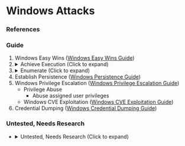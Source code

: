<!---------------------------------------------------------------------------------
Copyright: (c) BLS OPS LLC.
This program is free software: you can redistribute it and/or modify
it under the terms of the GNU General Public License as published by
the Free Software Foundation, version 3.
This program is distributed in the hope that it will be useful,
but WITHOUT ANY WARRANTY; without even the implied warranty of
MERCHANTABILITY or FITNESS FOR A PARTICULAR PURPOSE. See the
GNU General Public License for more details.
You should have received a copy of the GNU General Public License
along with this program. If not, see <https://www.gnu.org/licenses/>.
--------------------------------------------------------------------------------->
# Windows Attacks

### References

### Guide

1. Windows Easy Wins ([Windows Easy Wins Guide](Testaments_and_Books/Redvelations/Windows/000-1_Windows_Easy_Wins.md))
1. <details><summary>Achieve Execution (Click to expand)</summary><p>
	* Reverse Shell ([Windows Reverse Shell Guide](Testaments_and_Books/Redvelations/Windows/004-1_Windows_Reverse_Shells.md))
		* Write the malware ([Windows Malware Guide](Testaments_and_Books/Redvelations/Windows/005-0_Malware.md))
		* Payload Generation ([Windows Payload Generation Guide](Testaments_and_Books/Redvelations/Windows/004-2_Windows_Payload_Generation.md))
			* VBA/VBS Execution ([VBA Execution Guide](Testaments_and_Books/Redvelations/Windows/002-3_VBA-VBS_Execution.md))
			* VBA/VBS Obfuscation ([VBA Obfuscation Guide](Testaments_and_Books/Redvelations/Windows/003-1_VBA-VBS_Obfuscation.md))
	* General Execution ([Windows Execution Guide](Testaments_and_Books/Redvelations/Windows/002-0_Windows_Execution.md))
		* Phishing ([Phishing Guide](Testaments_and_Books/Redvelations/Phishing/000_Phishing.md))
		* Windows Command Execution ([Windows Command Execution Guide](Testaments_and_Books/Redvelations/Windows/002-0_Windows_Execution.md))
			* VBA/VBS Execution ([VBA/VBS Execution Guide](Testaments_and_Books/Redvelations/Windows/002-3_VBA-VBS_Execution.md))
	* Windows Defense Evasion ([Windows Defense Evasion Guide](Testaments_and_Books/Redvelations/Windows/003-0_Windows_Defense_Evasion.md))
1. <details><summary>Enumerate (Click to expand)</summary><p>
	1. Conduct Situational Awareness ([Windows SA Guide](Testaments_and_Books/Redvelations/Windows/001-2_Windows_Situational_Awareness.md))
	1. Full enumeration ([Windows Enumeration Guide](Testaments_and_Books/Redvelations/Windows/001-0_Windows_Enumeration.md))
1. Establish Persistence ([Windows Persistence Guide](Testaments_and_Books/Redvelations/Windows/004-0_Windows_Persistence.md))
1. Windows Privilege Escalation ([Windows Privilege Escalation Guide](Testaments_and_Books/Redvelations/Windows/006-0_Windows_Privilege_Escalation.md))
	* Privilege Abuse
		* Abuse assigned user privileges
	* Windows CVE Exploitation ([Windows CVE Exploitation Guide](Testaments_and_Books/Redvelations/Windows/006-2_Windows_CVE_Exploitation.md))
1. Credential Dumping ([Windows Credential Dumping Guide](Testaments_and_Books/Redvelations/Windows/007-0_Windows_Credential_Dumping.md))

### Untested, Needs Research

* <details><summary>Untested, Needs Research (Click to expand)</summary><p>
	* DynamoRIO -<br />[https://github.com/DynamoRIO/dynamorio](https://github.com/DynamoRIO/dynamorio)
		* runtime code manipulation system that supports code transformations on any part of a program, while it executes.
		* attach to a process with Dynamorio on Windows - [https://github.com/DynamoRIO/dynamorio/commit/a0a44a9529e8c6f8c730c4767859659a9da28df7](https://github.com/DynamoRIO/dynamorio/commit/a0a44a9529e8c6f8c730c4767859659a9da28df7)
